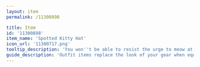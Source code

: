 ```yaml
---
layout: item
permalink: /11300898

title: Item
id: '11300898'
item_name: 'Spotted Kitty Hat'
icon_url: '11300717.png'
tooltip_description: 'You won''t be able to resist the urge to meow at others when wearing this adorable kitty hat.'
guide_description: 'Outfit items replace the look of your gear when equipped.'
---
```

